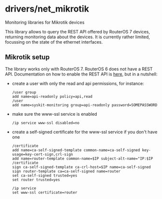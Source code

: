 # drivers/net_mikrotik

Monitoring libraries for Mikrotik devices

This library allows to query the REST API offered by RouterOS 7 devices, returning
monitoring data about the devices. It is currently rather limited, focussing on the
state of the ethernet interfaces.

## Mikrotik setup

The library works only with RouterOS 7. RouterOS 6 does not have a REST API.
Documentation on how to enable the REST API is
[here](https://help.mikrotik.com/docs/display/ROS/REST+API), but in a nutshell:

- create a user with only the read and api permissions, for instance:

  ~~~
  /user group
  add name=api-readonly policy=api,read
  /user
  add name=syskit-monitoring group=api-readonly password=SOMEPASSWORD
  ~~~

- make sure the www-ssl service is enabled

  ~~~
  /ip service www-ssl disabled=no
  ~~~

- create a self-signed certificate for the www-ssl service if you don't have one
  ~~~
  /certificate
  add name=ca-self-signed-template common-name=ca-self-signed key-usage=key-cert-sign,crl-sign
  add name=router-template common-name=$IP subject-alt-name="IP:$IP
  /certificate
  sign ca-self-signed-template ca-crl-host=$IP name=ca-self-signed
  sign router-template ca=ca-self-signed name=router
  set ca-self-signed trusted=yes
  set router trusted=yes

  /ip service
  set www-ssl certificate=router
  ~~~